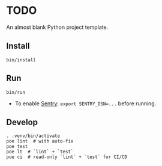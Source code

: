 # TODO

An almost blank Python project template.

## Install

```
bin/install
```

## Run

```
bin/run
```

* To enable [Sentry](https://sentry.io/): `export SENTRY_DSN=...` before running.

## Develop

```
. .venv/bin/activate
poe lint  # with auto-fix
poe test
poe lt  # `lint` + `test`
poe ci  # read-only `lint` + `test` for CI/CD
```
